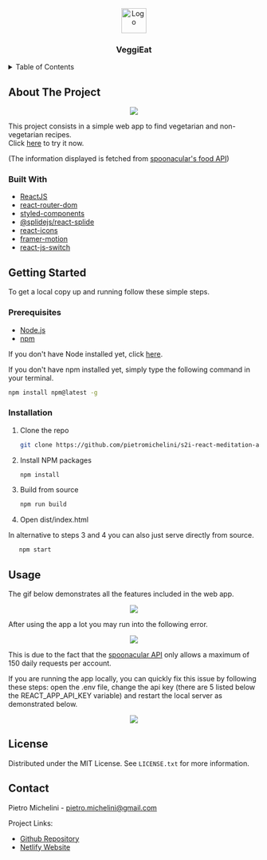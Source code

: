 <!-- PROJECT LOGO -->
<div align="center">
  <a href="https://github.com/pietromichelini/s2i-recipes-app/">
    <img src="public/favicon.ico" alt="Logo" width="50" height="50">
  </a>
<h3 align="center">VeggiEat</h3>
</div>


<!-- TABLE OF CONTENTS -->
<details>
  <summary>Table of Contents</summary>
  <ol>
    <li>
      <a href="#about-the-project">About The Project</a>
      <ul>
        <li><a href="#built-with">Built With</a></li>
      </ul>
    </li>
    <li>
      <a href="#getting-started">Getting Started</a>
      <ul>
        <li><a href="#prerequisites">Prerequisites</a></li>
        <li><a href="#installation">Installation</a></li>
      </ul>
    </li>
    <li><a href="#usage">Usage</a></li>
    <li><a href="#license">License</a></li>
    <li><a href="#contact">Contact</a></li>
  </ol>
</details>

<!-- ABOUT THE PROJECT -->
## About The Project

<p align="center"><img src="https://user-images.githubusercontent.com/95065307/196601958-88171416-0957-48c3-9b86-43eef46b5146.gif" /></p>

<p> This project consists in a simple web app to find vegetarian and non-vegetarian recipes. </br>
Click <a target="_blank" href="https://veggieat.netlify.app/">here</a> to try it now. </p> 

(The information displayed is fetched from [spoonacular's food API](https://spoonacular.com/food-api))

### Built With

* [ReactJS](https://reactjs.org/)
* [react-router-dom](https://www.npmjs.com/package/react-router-dom)
* [styled-components](https://www.npmjs.com/package/styled-components)
* [@splidejs/react-splide](https://www.npmjs.com/package/@splidejs/splide)
* [react-icons](https://www.npmjs.com/package/react-icons)
* [framer-motion](https://www.npmjs.com/package/framer-motion)
* [react-js-switch](https://www.npmjs.com/package/react-js-switch)

<!-- GETTING STARTED -->
## Getting Started

To get a local copy up and running follow these simple steps.

### Prerequisites

* [Node.js](https://nodejs.org/en/)
* [npm](https://docs.npmjs.com/downloading-and-installing-node-js-and-npm)

If you don't have Node installed yet, click [here](https://nodejs.org/en/).

If you don't have npm installed yet, simply type the following command in your terminal.

  ```sh
  npm install npm@latest -g
  ```

### Installation

1. Clone the repo

   ```sh
   git clone https://github.com/pietromichelini/s2i-react-meditation-app.git
   ```
2. Install NPM packages

   ```sh
   npm install
   ```
3. Build from source 

   ```sh
   npm run build
   ```

4. Open dist/index.html 

In alternative to steps 3 and 4 you can also just serve directly from source.
```sh
   npm start
   ```
   
## Usage

The gif below demonstrates all the features included in the web app.

<p align="center"><img src="https://user-images.githubusercontent.com/95065307/196601558-377facb1-06f2-4fff-bbdf-d20d40e2fd55.gif" /></p>

After using the app a lot you may run into the following error.

<p align="center"><img src="https://user-images.githubusercontent.com/95065307/196603252-1623edad-abcb-440b-afc8-47b011bc8eb2.gif" /></p>

This is due to the fact that the [spoonacular API](https://spoonacular.com/food-api) only allows a maximum of 150 daily requests per account.

If you are running the app locally, you can quickly fix this issue by following these steps: open the .env file, change the api key (there are 5 listed below the REACT_APP_API_KEY variable) and restart the local server as demonstrated below.

<p align="center"><img src="https://user-images.githubusercontent.com/95065307/196182027-e4fd9d42-e344-4908-a53b-6ede03f80688.gif" /></p>

<!-- LICENSE -->
## License

Distributed under the MIT License. See `LICENSE.txt` for more information.

<!-- CONTACT -->
## Contact

Pietro Michelini - pietro.michelini@gmail.com

Project Links: 
- [Github Repository](https://github.com/pietromichelini/s2i-recipes-app)
- [Netlify Website](https://veggieat.netlify.app)
